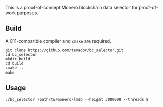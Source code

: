 This is a proof-of-concept Monero blockchain data selector for proof-of-work purposes.

## Build

A C11-compatible compiler and `cmake` are required.

```
git clone https://github.com/tevador/bc_selector.git
cd bc_selector
mkdir build
cd build
cmake ..
make
```

## Usage

```
./bc_selector /path/to/monero/lmdb --height 3000000 --threads 8
```
